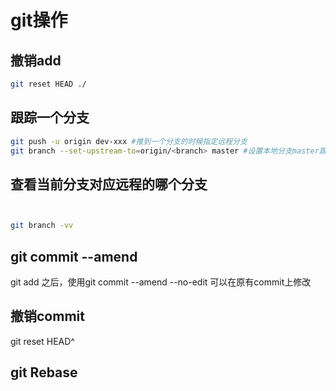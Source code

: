 # git操作

## 撤销add

``` bash
git reset HEAD ./
```

## 跟踪一个分支

``` bash
git push -u origin dev-xxx #推到一个分支的时候指定远程分支
git branch --set-upstream-to=origin/<branch> master #设置本地分支master跟踪origin/<branch>远程分支
```

## 查看当前分支对应远程的哪个分支

``` bash


git branch -vv
```

## git commit --amend

git add 之后，使用git commit --amend --no-edit 可以在原有commit上修改

## 撤销commit

git reset HEAD^

## git Rebase

